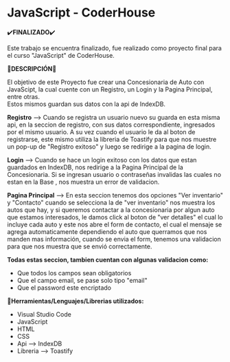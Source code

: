 # JavaScript - CoderHouse

✔️**FINALIZADO**✔️
  
Este trabajo se encuentra finalizado, fue realizado como proyecto final para el curso "JavaScript" de CoderHouse.


📝**DESCRIPCIÓN**📝  

El objetivo de este Proyecto fue crear una Concesionaria de Auto con JavaScipt, la cual cuente con un Registro, un Login y la Pagina Principal, entre otras.        
Estos mismos guardan sus datos con la api de IndexDB.

**Registro** --> Cuando se registra un usuario nuevo su guarda en esta misma api, en la seccion de registro, con sus datos correspondiente, ingresados por el mismo usuario.
A su vez cuando el usuario le da al boton de registrarse, este mismo utiliza la libreria de Toastify para que nos muestre un pop-up de "Registro exitoso" y luego se redirige a la pagina de login.

**Login** --> Cuando se hace un login exitoso con los datos que estan guardados en IndexDB, nos redirige a la Pagina Principal de la Concesionaria. Si se ingresan usuario o contraseñas invalidas las cuales no estan en la Base , nos muestra un error de validacion.

**Pagina Principal** --> En esta seccion tenemos dos opciones "Ver inventario" y "Contacto" cuando se selecciona la de "ver inventario" nos muestra los autos que hay, y si queremos contactar a la concesionaria por algun auto que estamos interesados, le damos click al boton de "ver detalles" el cual lo incluye cada auto y este nos abre el form de contacto, el cual el mensaje se agrega automaticamente dependiendo el auto que querramos que nos manden mas información, cuando se envia el form, tenemos una validacion para que nos muestra que se envió correctamente.

**Todas estas seccion, tambien cuentan con algunas validacion como:**
- Que todos los campos sean obligatorios
- Que el campo email, se pase solo tipo "email"
- Que el password este encriptado
  

🔧**Herramientas/Lenguajes/Librerias utilizados:**

- Visual Studio Code                                                                                                                                                  
- JavaScript                                                                                                                                                          
- HTML                                                                                                                                                                
- CSS                                                                                                                                                                 
- Api --> IndexDB                                                                                                                                                     
- Libreria --> Toastify
